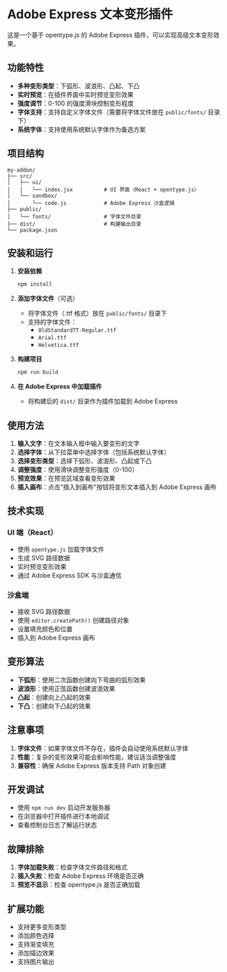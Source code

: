 # Adobe Express 文本变形插件

这是一个基于 opentype.js 的 Adobe Express 插件，可以实现高级文本变形效果。

## 功能特性

- **多种变形类型**：下弧形、波浪形、凸起、下凸
- **实时预览**：在插件界面中实时预览变形效果
- **强度调节**：0-100 的强度滑块控制变形程度
- **字体支持**：支持自定义字体文件（需要将字体文件放在 `public/fonts/` 目录下）
- **系统字体**：支持使用系统默认字体作为备选方案

## 项目结构

```
my-addon/
├── src/
│   ├── ui/
│   │   └── index.jsx          # UI 界面（React + opentype.js）
│   └── sandbox/
│       └── code.js            # Adobe Express 沙盒逻辑
├── public/
│   └── fonts/                 # 字体文件目录
├── dist/                      # 构建输出目录
└── package.json
```

## 安装和运行

1. **安装依赖**
   ```bash
   npm install
   ```

2. **添加字体文件**（可选）
   - 将字体文件（.ttf 格式）放在 `public/fonts/` 目录下
   - 支持的字体文件：
     - `OldStandardTT-Regular.ttf`
     - `Arial.ttf`
     - `Helvetica.ttf`

3. **构建项目**
   ```bash
   npm run build
   ```

4. **在 Adobe Express 中加载插件**
   - 将构建后的 `dist/` 目录作为插件加载到 Adobe Express

## 使用方法

1. **输入文字**：在文本输入框中输入要变形的文字
2. **选择字体**：从下拉菜单中选择字体（包括系统默认字体）
3. **选择变形类型**：选择下弧形、波浪形、凸起或下凸
4. **调整强度**：使用滑块调整变形强度（0-100）
5. **预览效果**：在预览区域查看变形效果
6. **插入画布**：点击"插入到画布"按钮将变形文本插入到 Adobe Express 画布

## 技术实现

### UI 端（React）
- 使用 `opentype.js` 加载字体文件
- 生成 SVG 路径数据
- 实时预览变形效果
- 通过 Adobe Express SDK 与沙盒通信

### 沙盒端
- 接收 SVG 路径数据
- 使用 `editor.createPath()` 创建路径对象
- 设置填充颜色和位置
- 插入到 Adobe Express 画布

## 变形算法

- **下弧形**：使用二次函数创建向下弯曲的弧形效果
- **波浪形**：使用正弦函数创建波浪效果
- **凸起**：创建向上凸起的效果
- **下凸**：创建向下凸起的效果

## 注意事项

1. **字体文件**：如果字体文件不存在，插件会自动使用系统默认字体
2. **性能**：复杂的变形效果可能会影响性能，建议适当调整强度
3. **兼容性**：确保 Adobe Express 版本支持 Path 对象创建

## 开发调试

- 使用 `npm run dev` 启动开发服务器
- 在浏览器中打开插件进行本地调试
- 查看控制台日志了解运行状态

## 故障排除

1. **字体加载失败**：检查字体文件路径和格式
2. **插入失败**：检查 Adobe Express 环境是否正确
3. **预览不显示**：检查 opentype.js 是否正确加载

## 扩展功能

- 支持更多变形类型
- 添加颜色选择
- 支持渐变填充
- 添加描边效果
- 支持图片输出
